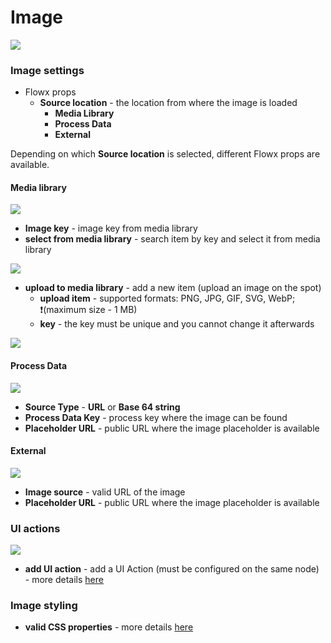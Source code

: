 # Image



![](../img/image_generic.png)

### Image settings

*  Flowx props
    * **Source location** - the location from where the image is loaded
        * **Media Library**
        * **Process Data**
        * **External**
        
Depending on which **Source location** is selected, different Flowx props are available.

#### Media library

![](../img/image_media_library.png)

* **Image key** - image key from media library
* **select from media library** - search item by key and select it from media library

![](../img/search_item_by_key.png)

* **upload to media library** - add a new item (upload an image on the spot)
    * **upload item** - supported formats: PNG, JPG, GIF, SVG, WebP; ❗️(maximum size - 1 MB)
    * **key** - the key must be unique and you cannot change it afterwards

![](../img/upload_to_media_lib.png)

#### Process Data

![](../img/image_process_data.png)

* **Source Type** - **URL** or **Base 64 string**
* **Process Data Key** - process key where the image can be found
* **Placeholder URL** - public URL where the image placeholder is available

#### External

![](../img/image_external.png)

* **Image source** - valid URL of the image
* **Placeholder URL** - public URL where the image placeholder is available

### UI actions

![](../img/image_ui_actions.png)

* **add UI action** - add a UI Action (must be configured on the same node) - more details [here](../ui-actions.md)

### Image styling

* **valid CSS properties** - more details [here](../ui-designer.md#styling)